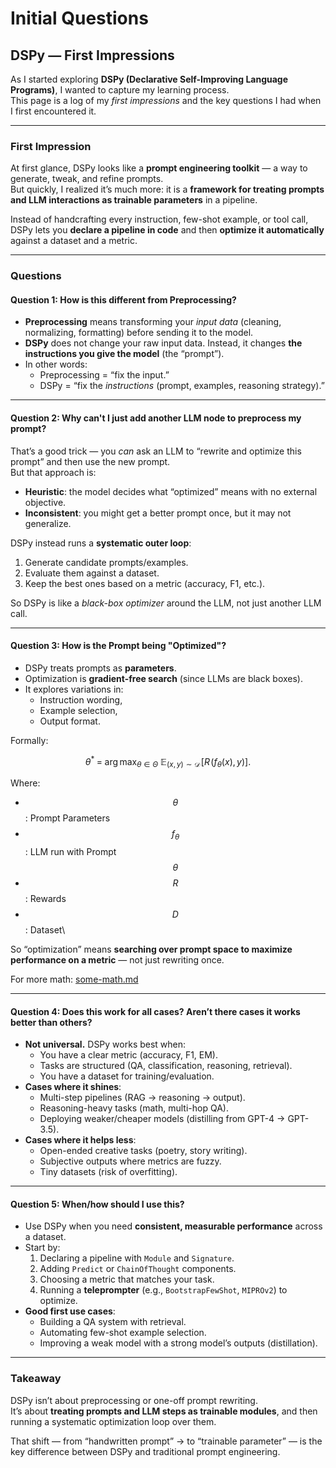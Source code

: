 # Initial Questions

## DSPy — First Impressions

As I started exploring **DSPy (Declarative Self-Improving Language Programs)**, I wanted to capture my learning process.\
This page is a log of my _first impressions_ and the key questions I had when I first encountered it.

***

### First Impression

At first glance, DSPy looks like a **prompt engineering toolkit** — a way to generate, tweak, and refine prompts.\
But quickly, I realized it’s much more: it is a **framework for treating prompts and LLM interactions as trainable parameters** in a pipeline.

Instead of handcrafting every instruction, few-shot example, or tool call, DSPy lets you **declare a pipeline in code** and then **optimize it automatically** against a dataset and a metric.

***

### Questions

#### Question 1: How is this different from Preprocessing?

* **Preprocessing** means transforming your _input data_ (cleaning, normalizing, formatting) before sending it to the model.
* **DSPy** does not change your raw input data. Instead, it changes **the instructions you give the model** (the “prompt”).
* In other words:
  * Preprocessing = “fix the input.”
  * DSPy = “fix the _instructions_ (prompt, examples, reasoning strategy).”

***

#### Question 2: Why can't I just add another LLM node to preprocess my prompt?

That’s a good trick — you _can_ ask an LLM to “rewrite and optimize this prompt” and then use the new prompt.\
But that approach is:

* **Heuristic**: the model decides what “optimized” means with no external objective.
* **Inconsistent**: you might get a better prompt once, but it may not generalize.

DSPy instead runs a **systematic outer loop**:

1. Generate candidate prompts/examples.
2. Evaluate them against a dataset.
3. Keep the best ones based on a metric (accuracy, F1, etc.).

So DSPy is like a _black-box optimizer_ around the LLM, not just another LLM call.

***

#### Question 3: How is the Prompt being "Optimized"?

* DSPy treats prompts as **parameters**.
* Optimization is **gradient-free search** (since LLMs are black boxes).
* It explores variations in:
  * Instruction wording,
  * Example selection,
  * Output format.

Formally:

$$
\theta^* \;=\; \arg\max_{\theta \in \Theta} \; \mathbb{E}_{(x,y)\sim \mathcal{D}}\!\left[ R\!\big(f_{\theta}(x),\, y\big) \right].
$$

Where:

* $$\theta$$ : Prompt Parameters
* $$f_\theta$$: LLM run with Prompt $$\theta$$
* $$R$$: Rewards
* $$D$$: Dataset\


So “optimization” means **searching over prompt space to maximize performance on a metric** — not just rewriting once.

For more math: [some-math.md](some-math.md "mention")

***

#### Question 4: Does this work for all cases? Aren’t there cases it works better than others?

* **Not universal.** DSPy works best when:
  * You have a clear metric (accuracy, F1, EM).
  * Tasks are structured (QA, classification, reasoning, retrieval).
  * You have a dataset for training/evaluation.
* **Cases where it shines**:
  * Multi-step pipelines (RAG → reasoning → output).
  * Reasoning-heavy tasks (math, multi-hop QA).
  * Deploying weaker/cheaper models (distilling from GPT-4 → GPT-3.5).
* **Cases where it helps less**:
  * Open-ended creative tasks (poetry, story writing).
  * Subjective outputs where metrics are fuzzy.
  * Tiny datasets (risk of overfitting).

***

#### Question 5: When/how should I use this?

* Use DSPy when you need **consistent, measurable performance** across a dataset.
* Start by:
  1. Declaring a pipeline with `Module` and `Signature`.
  2. Adding `Predict` or `ChainOfThought` components.
  3. Choosing a metric that matches your task.
  4. Running a **teleprompter** (e.g., `BootstrapFewShot`, `MIPROv2`) to optimize.
* **Good first use cases**:
  * Building a QA system with retrieval.
  * Automating few-shot example selection.
  * Improving a weak model with a strong model’s outputs (distillation).

***

### Takeaway

DSPy isn’t about preprocessing or one-off prompt rewriting.\
It’s about **treating prompts and LLM steps as trainable modules**, and then running a systematic optimization loop over them.

That shift — from “handwritten prompt” → to “trainable parameter” — is the key difference between DSPy and traditional prompt engineering.
